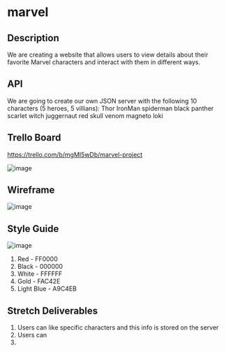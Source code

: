 # marvel

## Description
We are creating a website that allows users to view details about their favorite Marvel characters and interact with them in different ways.

## API
We are going to create our own JSON server with the following 10 characters (5 heroes, 5 villians):
Thor
IronMan
spiderman
black panther
scarlet witch
juggernaut
red skull
venom
magneto
loki


## Trello Board
https://trello.com/b/mgMI5wDb/marvel-project

![image](https://github.com/tyjsmith1/marvel/assets/95344047/69a7a897-fe77-4863-9c76-591eaa717e78)


## Wireframe
![image](https://github.com/tyjsmith1/marvel/assets/95344047/fa0fd216-06f9-4d5e-b297-2e8158101391)



## Style Guide
![image](https://github.com/tyjsmith1/marvel/assets/95344047/ff797fdb-6b2a-4c5b-b703-d3cbfba9343d)

1) Red - FF0000
2) Black - 000000
3) White - FFFFFF
4) Gold - FAC42E
5) Light Blue - A9C4EB

## Stretch Deliverables
1) Users can like specific characters and this info is stored on the server
2) Users can 
3) 
